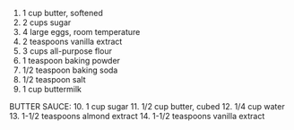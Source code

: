 1. 1 cup butter, softened
2. 2 cups sugar
3. 4 large eggs, room temperature
4. 2 teaspoons vanilla extract
5. 3 cups all-purpose flour
6. 1 teaspoon baking powder
7. 1/2 teaspoon baking soda
8. 1/2 teaspoon salt
9. 1 cup buttermilk

BUTTER SAUCE:
10. 1 cup sugar
11. 1/2 cup butter, cubed
12. 1/4 cup water
13. 1-1/2 teaspoons almond extract
14. 1-1/2 teaspoons vanilla extract